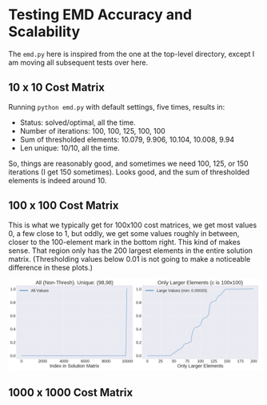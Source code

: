 # Testing EMD Accuracy and Scalability

The `emd.py` here is inspired from the one at the top-level directory, except I am moving all
subsequent tests over here.



## 10 x 10 Cost Matrix

Running `python emd.py` with default settings, five times, results in:
 
- Status: solved/optimal, all the time.
- Number of iterations: 100, 100, 125, 100, 100
- Sum of thresholded elements: 10.079, 9.906, 10.104, 10.008, 9.94
- Len unique: 10/10, all the time.

So, things are reasonably good, and sometimes we need 100, 125, or 150 iterations (I get 150
sometimes). Looks good, and the sum of thresholded elements is indeed around 10.

## 100 x 100 Cost Matrix

This is what we typically get for 100x100 cost matrices, we get most values 0, a few close to 1, but
oddly, we get some values roughly in between, closer to the 100-element mark in the bottom right.
This kind of makes sense. That region only has the 200 largest elements in the entire solution
matrix. (Thresholding values below 0.01 is not going to make a noticeable difference in these
plots.)


![](figs/c100x100_defaults.png)

## 1000 x 1000 Cost Matrix
